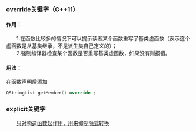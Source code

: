 ### override关键字（C++11）

#### 作用：

&emsp;&emsp;1.在函数比较多的情况下可以提示读者某个函数重写了基类虚函数（表示这个虚函数是从基类继承，不是派生类自己定义的）；  
&emsp;&emsp;2.强制编译器检查某个函数是否重写基类虚函数，如果没有则报错。

#### 用法：

在函数声明后添加  

```cpp
QStringList getMember() override ;
```

### explicit关键字

&emsp;&emsp;[只对构造函数起作用，用来抑制隐式转换](https://blog.csdn.net/zhenghongzhi6/article/details/7372047)
